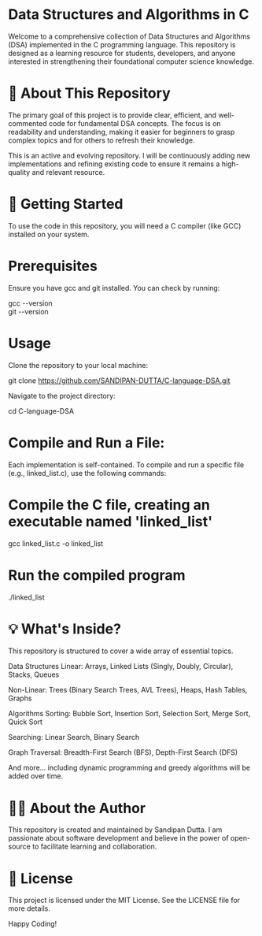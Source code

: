# Data Structures and Algorithms in C
Welcome to a comprehensive collection of Data Structures and Algorithms (DSA) implemented in the C programming language. This repository is designed as a learning resource for students, developers, and anyone interested in strengthening their foundational computer science knowledge.

# 📖 About This Repository
The primary goal of this project is to provide clear, efficient, and well-commented code for fundamental DSA concepts. The focus is on readability and understanding, making it easier for beginners to grasp complex topics and for others to refresh their knowledge.

This is an active and evolving repository. I will be continuously adding new implementations and refining existing code to ensure it remains a high-quality and relevant resource.

# 🚀 Getting Started
To use the code in this repository, you will need a C compiler (like GCC) installed on your system.

# Prerequisites
Ensure you have gcc and git installed. You can check by running:

gcc --version
<br>
git --version

# Usage
Clone the repository to your local machine:

git clone https://github.com/SANDIPAN-DUTTA/C-language-DSA.git

Navigate to the project directory:

cd C-language-DSA

# Compile and Run a File:
Each implementation is self-contained. To compile and run a specific file (e.g., linked_list.c), use the following commands:

# Compile the C file, creating an executable named 'linked_list'
gcc linked_list.c -o linked_list

# Run the compiled program
./linked_list

# 💡 What's Inside?
This repository is structured to cover a wide array of essential topics.

Data Structures
Linear: Arrays, Linked Lists (Singly, Doubly, Circular), Stacks, Queues

Non-Linear: Trees (Binary Search Trees, AVL Trees), Heaps, Hash Tables, Graphs

Algorithms
Sorting: Bubble Sort, Insertion Sort, Selection Sort, Merge Sort, Quick Sort

Searching: Linear Search, Binary Search

Graph Traversal: Breadth-First Search (BFS), Depth-First Search (DFS)

And more... including dynamic programming and greedy algorithms will be added over time.

# 👨‍💻 About the Author
This repository is created and maintained by Sandipan Dutta. I am passionate about software development and believe in the power of open-source to facilitate learning and collaboration.

# 📜 License
This project is licensed under the MIT License. See the LICENSE file for more details.

Happy Coding!

